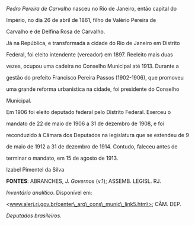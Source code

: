 

*Pedro Pereira de Carvalho* nasceu no Rio de Janeiro, então capital do

Império, no dia 26 de abril de 1861, filho de Valério Pereira de

Carvalho e de Delfina Rosa de Carvalho.



Já na República, e transformada a cidade do Rio de Janeiro em Distrito

Federal, foi eleito intendente (vereador) em 1897. Reeleito mais duas

vezes, ocupou uma cadeira no Conselho Municipal até 1913. Durante a

gestão do prefeito Francisco Pereira Passos (1902-1906), que promoveu

uma grande reforma urbanística na cidade, foi presidente do Conselho

Municipal.



Em 1906 foi eleito deputado federal pelo Distrito Federal. Exerceu o

mandato de 22 de maio de 1906 a 31 de dezembro de 1908, e foi

reconduzido à Câmara dos Deputados na legislatura que se estendeu de 9

de maio de 1912 a 31 de dezembro de 1914. Contudo, faleceu antes de

terminar o mandato, em 15 de agosto de 1913.



Izabel Pimentel da Silva



**FONTES**: ABRANCHES, J. *Governos* (v.1); ASSEMB. LEGISL. RJ.

*Inventário analítico*. Disponível em:

\<www.alerj.rj.gov.br/center\_arq\_cons\_munic\_link5.htm\>; CÂM. DEP.

*Deputados brasileiros*.

